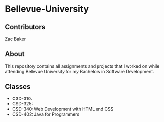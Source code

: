 # Bellevue-University
## Contributors
Zac Baker

## About
This repository contains all assignments and projects that I worked on while attending Bellevue University for my Bachelors in Software Development.

## Classes
- CSD-310: 
- CSD-325:
- CSD-340: Web Development with HTML and CSS
- CSD-402: Java for Programmers
